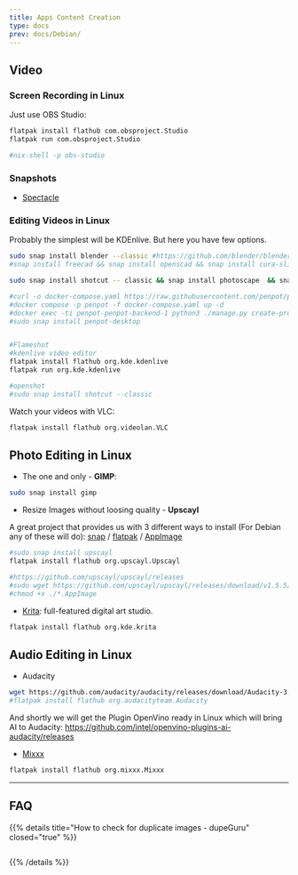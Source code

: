 ```yaml
---
title: Apps Content Creation
type: docs
prev: docs/Debian/
---
```



## Video

### Screen Recording in Linux

Just use OBS Studio:

```sh
flatpak install flathub com.obsproject.Studio
flatpak run com.obsproject.Studio

#nix-shell -p obs-studio
```

### Snapshots

* [Spectacle](https://github.com/KDE/spectacle) 


### Editing Videos in Linux

Probably the simplest will be KDEnlive. But here you have few options.
<!-- 
https://www.youtube.com/watch?v=EHnAV6fObGI -->

```sh
sudo snap install blender --classic #https://github.com/blender/blender/archive/refs/tags/v4.1.1.tar.gz
#snap install freecad && snap install openscad && snap install cura-slicer 

sudo snap install shotcut -- classic && snap install photoscape  && snap install inkscape

#curl -o docker-compose.yaml https://raw.githubusercontent.com/penpot/penpot/main/docker/images/docker-compose.yaml
#docker compose -p penpot -f docker-compose.yaml up -d
#docker exec -ti penpot-penpot-backend-1 python3 ./manage.py create-profile
#sudo snap install penpot-desktop


#Flameshot
#kdenlive video editor
flatpak install flathub org.kde.kdenlive
flatpak run org.kde.kdenlive

#openshot
#sudo snap install shotcut --classic
```

Watch your videos with VLC:

```sh
flatpak install flathub org.videolan.VLC
```

<!-- {{% details title="Private Android with LineageOS" closed="true" %}}

> SUpported devices list: <https://wiki.lineageos.org/devices/>

{{% /details %}} 
https://gist.githubusercontent.com/JAlcocerT/197667ec5ec0da53e78eb58c4253a73f/raw/d1fe2b51e68fe35b4301c50979e10c1ac18fae9c/Z_design.sh -->


## Photo Editing in Linux

* The one and only - **GIMP**:

```sh
sudo snap install gimp
```

* Resize Images without loosing quality - **Upscayl**

A great project that provides us with 3 different ways to install (For Debian any of these will do): [snap](https://jalcocert.github.io/Linux/docs/debian/linux_installing_apps/#snap) / [flatpak](https://jalcocert.github.io/Linux/docs/debian/linux_installing_apps/#flatpak) / [AppImage](https://jalcocert.github.io/Linux/docs/debian/linux_installing_apps/#ui)

```sh
#sudo snap install upscayl
flatpak install flathub org.upscayl.Upscayl

#https://github.com/upscayl/upscayl/releases
#sudo wget https://github.com/upscayl/upscayl/releases/download/v1.5.5/Upscayl-1.5.5.AppImage
#chmod +x ./*.AppImage
```

* [Krita](https://krita.org/en/): full-featured digital art studio.

```sh
flatpak install flathub org.kde.krita
```

## Audio Editing in Linux

* Audacity

```sh
wget https://github.com/audacity/audacity/releases/download/Audacity-3.4.2/audacity-linux-3.4.2-x64.AppImage
#flatpak install flathub org.audacityteam.Audacity
```

And shortly we will get the Plugin OpenVino ready in Linux which will bring AI to Audacity: https://github.com/intel/openvino-plugins-ai-audacity/releases

* [Mixxx](https://flathub.org/apps/org.mixxx.Mixxx)

```sh
flatpak install flathub org.mixxx.Mixxx
```


---

## FAQ

{{% details title="How to check for duplicate images - dupeGuru" closed="true" %}}

```sh
```

{{% /details %}} 